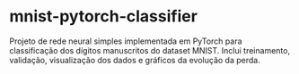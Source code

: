 # mnist-pytorch-classifier
Projeto de rede neural simples implementada em PyTorch para classificação dos dígitos manuscritos do dataset MNIST. Inclui treinamento, validação, visualização dos dados e gráficos da evolução da perda.
